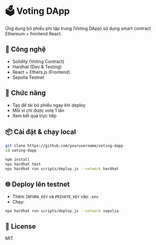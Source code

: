 # 🗳 Voting DApp

Ứng dụng bỏ phiếu phi tập trung (Voting DApp) sử dụng smart contract Ethereum + frontend React.

## 🔧 Công nghệ

- Solidity (Voting Contract)
- Hardhat (Dev & Testing)
- React + Ethers.js (Frontend)
- Sepolia Testnet

## 🚀 Chức năng

- Tạo đề tài bỏ phiếu ngay khi deploy
- Mỗi ví chỉ được vote 1 lần
- Xem kết quả trực tiếp

## 📦 Cài đặt & chạy local

```bash
git clone https://github.com/yourusername/voting-dapp
cd voting-dapp

npm install
npx hardhat test
npx hardhat run scripts/deploy.js --network hardhat
```

## 🌐 Deploy lên testnet

- Thêm `INFURA_KEY` và `PRIVATE_KEY` vào `.env`
- Chạy:
```bash
npx hardhat run scripts/deploy.js --network sepolia
```

## 📄 License

MIT
